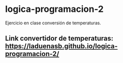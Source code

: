 # logica-programacion-2
Ejercicio en clase conversión de temperaturas.

## Link convertidor de temperaturas: https://laduenasb.github.io/logica-programacion-2/
